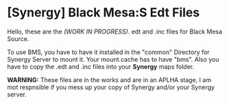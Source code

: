[Synergy] Black Mesa:S Edt Files
===========
Hello, these are the *(WORK IN PROGRESS)*. edt and .inc files for Black Mesa Source.

To use BMS, you have to have it installed in the "common" Directory for Synergy Server to mount it. Your mount.cache has to have "bms". Also you have to copy the .edt and .inc files into your **Synergy** maps folder.  

**WARNING:** These files are in the works and are in an APLHA stage, I am mot respnsible if you mess up your copy of Synergy and/or your Synergy server.
